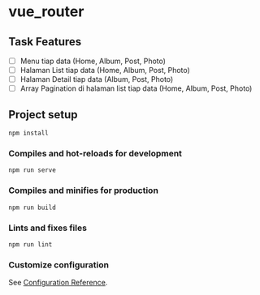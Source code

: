 # vue_router

## Task Features
- [ ] Menu tiap data (Home, Album, Post, Photo)
- [ ] Halaman List tiap data (Home, Album, Post, Photo)
- [ ] Halaman Detail tiap data (Album, Post, Photo)
- [ ] Array Pagination di halaman list tiap data (Home, Album, Post, Photo)

## Project setup
```
npm install
```

### Compiles and hot-reloads for development
```
npm run serve
```

### Compiles and minifies for production
```
npm run build
```

### Lints and fixes files
```
npm run lint
```

### Customize configuration
See [Configuration Reference](https://cli.vuejs.org/config/).
